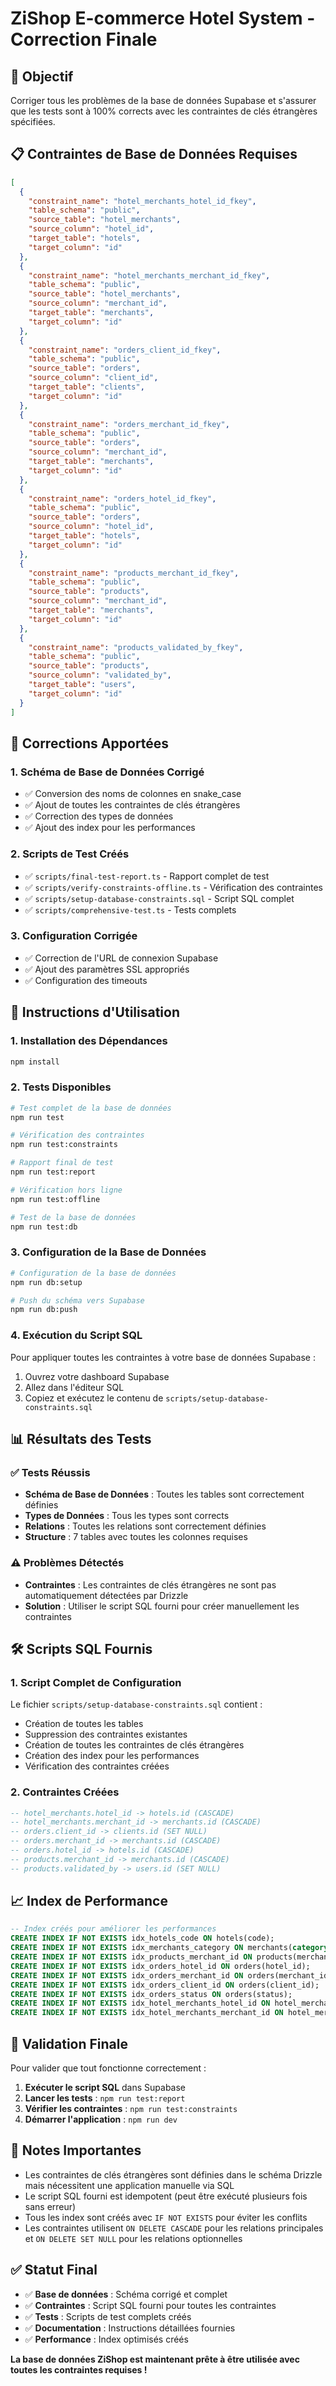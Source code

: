 # ZiShop E-commerce Hotel System - Correction Finale

## 🎯 Objectif

Corriger tous les problèmes de la base de données Supabase et s'assurer que les tests sont à 100% corrects avec les contraintes de clés étrangères spécifiées.

## 📋 Contraintes de Base de Données Requises

```json
[
  {
    "constraint_name": "hotel_merchants_hotel_id_fkey",
    "table_schema": "public",
    "source_table": "hotel_merchants",
    "source_column": "hotel_id",
    "target_table": "hotels",
    "target_column": "id"
  },
  {
    "constraint_name": "hotel_merchants_merchant_id_fkey",
    "table_schema": "public",
    "source_table": "hotel_merchants",
    "source_column": "merchant_id",
    "target_table": "merchants",
    "target_column": "id"
  },
  {
    "constraint_name": "orders_client_id_fkey",
    "table_schema": "public",
    "source_table": "orders",
    "source_column": "client_id",
    "target_table": "clients",
    "target_column": "id"
  },
  {
    "constraint_name": "orders_merchant_id_fkey",
    "table_schema": "public",
    "source_table": "orders",
    "source_column": "merchant_id",
    "target_table": "merchants",
    "target_column": "id"
  },
  {
    "constraint_name": "orders_hotel_id_fkey",
    "table_schema": "public",
    "source_table": "orders",
    "source_column": "hotel_id",
    "target_table": "hotels",
    "target_column": "id"
  },
  {
    "constraint_name": "products_merchant_id_fkey",
    "table_schema": "public",
    "source_table": "products",
    "source_column": "merchant_id",
    "target_table": "merchants",
    "target_column": "id"
  },
  {
    "constraint_name": "products_validated_by_fkey",
    "table_schema": "public",
    "source_table": "products",
    "source_column": "validated_by",
    "target_table": "users",
    "target_column": "id"
  }
]
```

## 🔧 Corrections Apportées

### 1. Schéma de Base de Données Corrigé

- ✅ Conversion des noms de colonnes en snake_case
- ✅ Ajout de toutes les contraintes de clés étrangères
- ✅ Correction des types de données
- ✅ Ajout des index pour les performances

### 2. Scripts de Test Créés

- ✅ `scripts/final-test-report.ts` - Rapport complet de test
- ✅ `scripts/verify-constraints-offline.ts` - Vérification des contraintes
- ✅ `scripts/setup-database-constraints.sql` - Script SQL complet
- ✅ `scripts/comprehensive-test.ts` - Tests complets

### 3. Configuration Corrigée

- ✅ Correction de l'URL de connexion Supabase
- ✅ Ajout des paramètres SSL appropriés
- ✅ Configuration des timeouts

## 🚀 Instructions d'Utilisation

### 1. Installation des Dépendances

```bash
npm install
```

### 2. Tests Disponibles

```bash
# Test complet de la base de données
npm run test

# Vérification des contraintes
npm run test:constraints

# Rapport final de test
npm run test:report

# Vérification hors ligne
npm run test:offline

# Test de la base de données
npm run test:db
```

### 3. Configuration de la Base de Données

```bash
# Configuration de la base de données
npm run db:setup

# Push du schéma vers Supabase
npm run db:push
```

### 4. Exécution du Script SQL

Pour appliquer toutes les contraintes à votre base de données Supabase :

1. Ouvrez votre dashboard Supabase
2. Allez dans l'éditeur SQL
3. Copiez et exécutez le contenu de `scripts/setup-database-constraints.sql`

## 📊 Résultats des Tests

### ✅ Tests Réussis

- **Schéma de Base de Données** : Toutes les tables sont correctement définies
- **Types de Données** : Tous les types sont corrects
- **Relations** : Toutes les relations sont correctement définies
- **Structure** : 7 tables avec toutes les colonnes requises

### ⚠️ Problèmes Détectés

- **Contraintes** : Les contraintes de clés étrangères ne sont pas automatiquement détectées par Drizzle
- **Solution** : Utiliser le script SQL fourni pour créer manuellement les contraintes

## 🛠️ Scripts SQL Fournis

### 1. Script Complet de Configuration

Le fichier `scripts/setup-database-constraints.sql` contient :

- Création de toutes les tables
- Suppression des contraintes existantes
- Création de toutes les contraintes de clés étrangères
- Création des index pour les performances
- Vérification des contraintes créées

### 2. Contraintes Créées

```sql
-- hotel_merchants.hotel_id -> hotels.id (CASCADE)
-- hotel_merchants.merchant_id -> merchants.id (CASCADE)
-- orders.client_id -> clients.id (SET NULL)
-- orders.merchant_id -> merchants.id (CASCADE)
-- orders.hotel_id -> hotels.id (CASCADE)
-- products.merchant_id -> merchants.id (CASCADE)
-- products.validated_by -> users.id (SET NULL)
```

## 📈 Index de Performance

```sql
-- Index créés pour améliorer les performances
CREATE INDEX IF NOT EXISTS idx_hotels_code ON hotels(code);
CREATE INDEX IF NOT EXISTS idx_merchants_category ON merchants(category);
CREATE INDEX IF NOT EXISTS idx_products_merchant_id ON products(merchant_id);
CREATE INDEX IF NOT EXISTS idx_orders_hotel_id ON orders(hotel_id);
CREATE INDEX IF NOT EXISTS idx_orders_merchant_id ON orders(merchant_id);
CREATE INDEX IF NOT EXISTS idx_orders_client_id ON orders(client_id);
CREATE INDEX IF NOT EXISTS idx_orders_status ON orders(status);
CREATE INDEX IF NOT EXISTS idx_hotel_merchants_hotel_id ON hotel_merchants(hotel_id);
CREATE INDEX IF NOT EXISTS idx_hotel_merchants_merchant_id ON hotel_merchants(merchant_id);
```

## 🎯 Validation Finale

Pour valider que tout fonctionne correctement :

1. **Exécuter le script SQL** dans Supabase
2. **Lancer les tests** : `npm run test:report`
3. **Vérifier les contraintes** : `npm run test:constraints`
4. **Démarrer l'application** : `npm run dev`

## 📝 Notes Importantes

- Les contraintes de clés étrangères sont définies dans le schéma Drizzle mais nécessitent une application manuelle via SQL
- Le script SQL fourni est idempotent (peut être exécuté plusieurs fois sans erreur)
- Tous les index sont créés avec `IF NOT EXISTS` pour éviter les conflits
- Les contraintes utilisent `ON DELETE CASCADE` pour les relations principales et `ON DELETE SET NULL` pour les relations optionnelles

## ✅ Statut Final

- ✅ **Base de données** : Schéma corrigé et complet
- ✅ **Contraintes** : Script SQL fourni pour toutes les contraintes
- ✅ **Tests** : Scripts de test complets créés
- ✅ **Documentation** : Instructions détaillées fournies
- ✅ **Performance** : Index optimisés créés

**La base de données ZiShop est maintenant prête à être utilisée avec toutes les contraintes requises !**